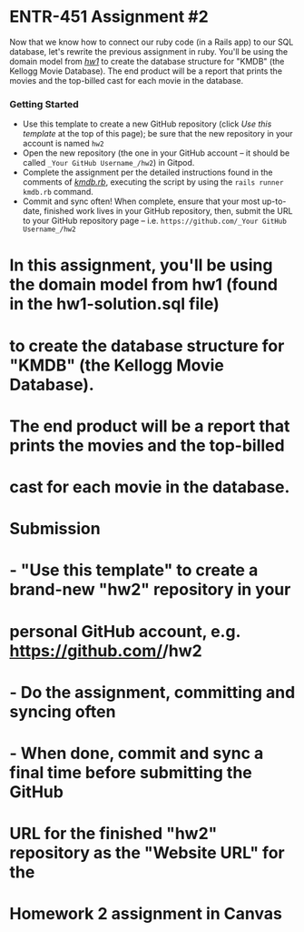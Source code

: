 # ENTR-451 Assignment #2

Now that we know how to connect our ruby code (in a Rails app) to our SQL database, let's rewrite the previous assignment in ruby.  You'll be using the domain model from _[hw1](hw1-solution.sql)_ to create the database structure for "KMDB" (the Kellogg Movie Database). The end product will be a report that prints the movies and the top-billed cast for each movie in the database.

### Getting Started

- Use this template to create a new GitHub repository (click *Use this template* at the top of this page); be sure that the new repository in your account is named `hw2`
- Open the new repository (the one in your GitHub account – it should be called `_Your GitHub Username_/hw2`) in Gitpod. 
- Complete the assignment per the detailed instructions found in the comments of _[kmdb.rb](kmdb.rb)_, executing the script by using the `rails runner kmdb.rb` command.
- Commit and sync often! When complete, ensure that your most up-to-date, finished work lives in your GitHub repository, then, submit the URL to your GitHub repository page – i.e. `https://github.com/_Your GitHub Username_/hw2`


# In this assignment, you'll be using the domain model from hw1 (found in the hw1-solution.sql file)
# to create the database structure for "KMDB" (the Kellogg Movie Database).
# The end product will be a report that prints the movies and the top-billed
# cast for each movie in the database.

# Submission
# 
# - "Use this template" to create a brand-new "hw2" repository in your
#   personal GitHub account, e.g. https://github.com/<USERNAME>/hw2
# - Do the assignment, committing and syncing often
# - When done, commit and sync a final time before submitting the GitHub
#   URL for the finished "hw2" repository as the "Website URL" for the 
#   Homework 2 assignment in Canvas